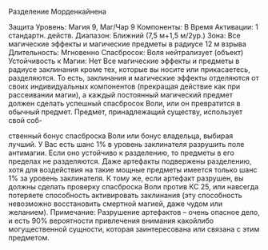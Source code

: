 
Разделение Морденкайнена

Защита
Уровень: Магия 9, Маг/Чар 9
Компоненты: В
Время Активации: 1 стандартн. действ.
Диапазон: Ближний (7,5 м+1,5 м/2ур.)
Зона: Все магические эффекты и
магические предметы в радиусе 12 м
взрыва
Длительность: Мгновенно
Спасбросок: Воля нейтрализует (объект)
Устойчивость к Магии: Нет
Все магические эффекты и предметы в радиусе заклинания кроме тех,
которые вы носите или прикасаетесь,
разделяются. То есть, заклинания и магические эффекты отделяются от своих
индивидуальных компонентов (прекращая действие как при рассеивании магии), а каждый постоянный магический
предмет должен сделать успешный
спасбросок Воли, или он превратится в
обычный предмет. Предмет, принадлежащий существу, использует свой соб-

ственный бонус спасброска Воли или
бонус владельца, выбирая лучший.
У Вас есть шанс 1% в уровень заклинателя разрушить поле антимагии. Если
оно устойчиво к разделению, то предметы в его пределах не разделяются.
Даже артефакты подвержены разделению, хотя для воздействия на такие
мощные предметы имеется только шанс
1% за уровень заклинателя. К тому же,
если артефакт разрушен, вы должны
сделать проверку спасброска Воли
против КС 25, или навсегда потеряете
способность активировать заклинания
(эту способность невозможно восстановить смертной магией, даже чудом
или желанием).
Примечание: Разрушение артефактов
– очень опасное дело, и есть 90% вероятности привлечения внимания какойлибо могущественной сущности, которая заинтересована или связана с этим
предметом.
